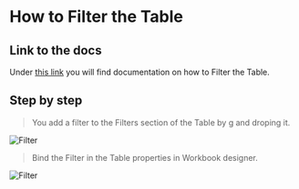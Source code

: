 
# How to Filter the Table

## Link to the docs

Under [this link](../../tables/filters.md) you will find documentation on how to Filter the Table.
<br/>

## Step by step


>You add a filter to the Filters section of the Table by g and droping it.

![Filter](https://profitbasedocs.blob.core.windows.net/images/filtersintables1.png)
<br/>

>Bind the Filter in the Table properties in Workbook designer.

![Filter](https://profitbasedocs.blob.core.windows.net/images/filtersintables2.png)
